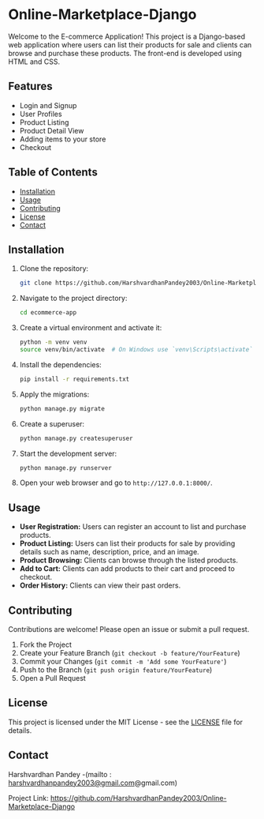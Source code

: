 # Online-Marketplace-Django

Welcome to the E-commerce Application! This project is a Django-based web application where users can list their products for sale and clients can browse and purchase these products. The front-end is developed using HTML and CSS.

## Features
- Login and Signup
- User Profiles
- Product Listing
- Product Detail View
- Adding items to your store
- Checkout

## Table of Contents

- [Installation](#installation)
- [Usage](#usage)
- [Contributing](#contributing)
- [License](#license)
- [Contact](#contact)

## Installation

1. Clone the repository:
    ```sh
    git clone https://github.com/HarshvardhanPandey2003/Online-Marketplace-Django.git
    ```

2. Navigate to the project directory:
    ```sh
    cd ecommerce-app
    ```

3. Create a virtual environment and activate it:
    ```sh
    python -m venv venv
    source venv/bin/activate  # On Windows use `venv\Scripts\activate`
    ```

4. Install the dependencies:
    ```sh
    pip install -r requirements.txt
    ```

5. Apply the migrations:
    ```sh
    python manage.py migrate
    ```

6. Create a superuser:
    ```sh
    python manage.py createsuperuser
    ```

7. Start the development server:
    ```sh
    python manage.py runserver
    ```

8. Open your web browser and go to `http://127.0.0.1:8000/`.

## Usage

- **User Registration:** Users can register an account to list and purchase products.
- **Product Listing:** Users can list their products for sale by providing details such as name, description, price, and an image.
- **Product Browsing:** Clients can browse through the listed products.
- **Add to Cart:** Clients can add products to their cart and proceed to checkout.
- **Order History:** Clients can view their past orders.

## Contributing

Contributions are welcome! Please open an issue or submit a pull request.

1. Fork the Project
2. Create your Feature Branch (`git checkout -b feature/YourFeature`)
3. Commit your Changes (`git commit -m 'Add some YourFeature'`)
4. Push to the Branch (`git push origin feature/YourFeature`)
5. Open a Pull Request

## License

This project is licensed under the MIT License - see the [LICENSE](LICENSE) file for details.

## Contact

Harshvardhan Pandey -(mailto : harshvardhanpandey2003@gmail.com@gmail.com)

Project Link: https://github.com/HarshvardhanPandey2003/Online-Marketplace-Django



